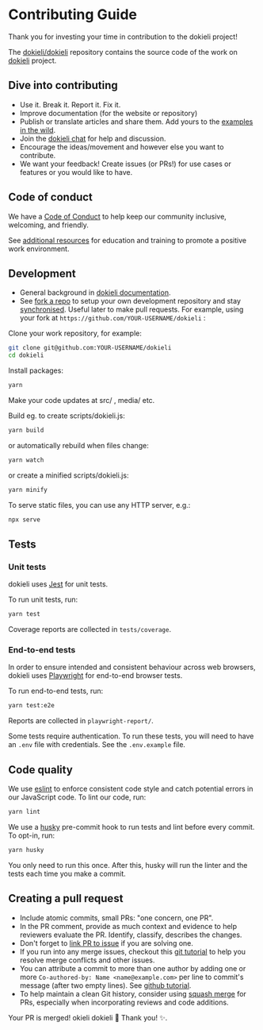 # Contributing Guide

Thank you for investing your time in contribution to the dokieli project!

The [dokieli/dokieli](https://github.com/dokieli/dokieli) repository
contains the source code of the work on [dokieli](https://dokie.li/) project.

## Dive into contributing

* Use it. Break it. Report it. Fix it.
* Improve documentation (for the website or repository)
* Publish or translate articles and share them. Add yours to the [examples in the wild](https://github.com/dokieli/dokieli/wiki#examples-in-the-wild).
* Join the [dokieli chat](https://matrix.to/#/#dokieli:matrix.org) for help and discussion.
* Encourage the ideas/movement and however else you want to contribute.
* We want your feedback! Create issues (or PRs!) for use cases or features or you would like to have.

## Code of conduct

We have a [Code of Conduct](CODE-OF-CONDUCT.md) to help keep our community
inclusive, welcoming, and friendly.

See [additional
resources](https://www.w3.org/about/positive-work-environment/#Education) for
education and training to promote a positive work environment.

## Development

* General background in [dokieli documentation](https://dokie.li/docs).
* See [fork a repo](https://help.github.com/articles/fork-a-repo/) to setup
your own development repository and stay
[synchronised](https://help.github.com/articles/syncing-a-fork). Useful later
to make pull requests. For example, using your fork at `https://github.com/YOUR-USERNAME/dokieli` :

Clone your work repository, for example:

```sh
git clone git@github.com:YOUR-USERNAME/dokieli
cd dokieli
```

Install packages:

```sh
yarn
```

Make your code updates at src/ , media/ etc.

Build eg. to create scripts/dokieli.js:

```sh
yarn build
```

or automatically rebuild when files change:

```sh
yarn watch
```

or create a minified scripts/dokieli.js:

```sh
yarn minify
```

To serve static files, you can use any HTTP server, e.g.:

```sh
npx serve
```

## Tests

### Unit tests

dokieli uses [Jest](https://jestjs.io/) for unit tests. 

To run unit tests, run:

```sh
yarn test
```

Coverage reports are collected in `tests/coverage`.

### End-to-end tests

In order to ensure intended and consistent behaviour across web browsers, dokieli uses [Playwright](https://playwright.dev/) for end-to-end browser tests.

To run end-to-end tests, run:

```sh
yarn test:e2e
```

Reports are collected in `playwright-report/`.

Some tests require authentication. To run these tests, you will need to have an `.env` file with credentials. See the `.env.example` file.

## Code quality

We use [eslint](https://eslint.org/) to enforce consistent code style and catch potential errors in our JavaScript code. To lint our code, run:

```sh
yarn lint
```

We use a [husky](https://typicode.github.io/husky) pre-commit hook to run tests and lint before every commit. To opt-in, run:

```sh
yarn husky
```

You only need to run this once. After this, husky will run the linter and the tests each time you make a commit.

## Creating a pull request

* Include atomic commits, small PRs: "one concern, one PR".
* In the PR comment, provide as much context and evidence to help reviewers
  evaluate the PR. Identify, classify, describes the changes.
* Don't forget to [link PR to
  issue](https://docs.github.com/en/issues/tracking-your-work-with-issues/linking-a-pull-request-to-an-issue)
  if you are solving one.
* If you run into any merge issues, checkout this [git
  tutorial](https://lab.github.com/githubtraining/managing-merge-conflicts) to
  help you resolve merge conflicts and other issues.
* You can attribute a commit to more than one author by adding one or more
  `Co-authored-by: Name <name@example.com>` per line to commit's message
  (after two empty lines). See [github
  tutorial](https://docs.github.com/en/pull-requests/committing-changes-to-your-project/creating-and-editing-commits/creating-a-commit-with-multiple-authors).
* To help maintain a clean Git history, consider using [squash
  merge](https://docs.github.com/en/repositories/configuring-branches-and-merges-in-your-repository/configuring-pull-request-merges/about-merge-methods-on-github#squashing-your-merge-commits)
  for PRs, especially when incorporating reviews and code additions.

Your PR is merged! okieli dokieli :tada: Thank you! :sparkles:.
